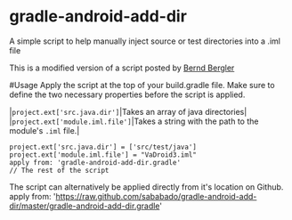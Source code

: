 gradle-android-add-dir
======================

A simple script to help manually inject source or test directories into a .iml file

This is a modified version of a script posted by [Bernd Bergler](https://groups.google.com/forum/#!msg/adt-dev/v0AluPBcoy0/KXR7oOmRQZIJ)

#Usage
Apply the script at the top of your build.gradle file. Make sure to define the two necessary properties before the script is applied.

|`project.ext['src.java.dir']`|Takes an array of java directories|
|`project.ext['module.iml.file']`|Takes a string with the path to the module's `.iml` file.|
	
	project.ext['src.java.dir'] = ['src/test/java']
    project.ext['module.iml.file'] = "VaDroid3.iml"
    apply from: 'gradle-android-add-dir.gradle'
	// The rest of the script
	
The script can alternatively be applied directly from it's location on Github.
	apply from: 'https://raw.github.com/sababado/gradle-android-add-dir/master/gradle-android-add-dir.gradle'